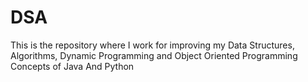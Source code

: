 # DSA
This is the repository where I work for improving my Data Structures, Algorithms, Dynamic Programming and Object Oriented Programming Concepts of Java And Python
